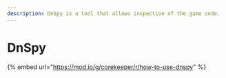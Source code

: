 ```yaml
---
description: DnSpy is a tool that allows inspection of the game code.
---
```


# DnSpy

{% embed url="https://mod.io/g/corekeeper/r/how-to-use-dnspy" %}
